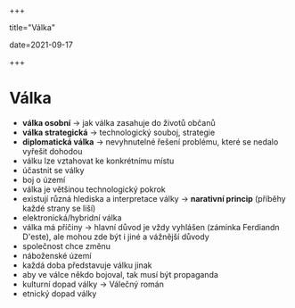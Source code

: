 +++

title="Válka"

date=2021-09-17

+++

# Válka

- **válka osobní** $\to$ jak válka zasahuje do životů občanů
- **válka strategická** $\to$ technologický souboj, strategie
- **diplomatická válka** $\to$ nevyhnutelné řešení problému, které se nedalo vyřešit dohodou
- válku lze vztahovat ke konkrétnímu místu
- účastnit se války
- boj o území
- válka je většinou technologický pokrok
- existují různá hlediska a interpretace války $\to$ **narativní princip** (příběhy každé strany se liší)
- elektronická/hybridní válka
- válka má příčiny $\to$ hlavní důvod je vždy vyhlášen (záminka Ferdiandn D'este), ale mohou zde být i jiné a vážnější důvody
- společnost chce změnu
- náboženské území
- každá doba představuje válku jinak
- aby  ve válce někdo bojoval, tak musí být propaganda
- kulturní dopad války $\to$ Válečný román
- etnický dopad války
